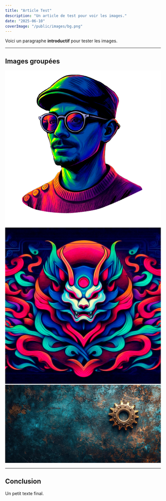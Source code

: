 ```yaml
---
title: "Article Test"
description: "Un article de test pour voir les images."
date: "2025-06-10"
coverImage: "/public/images/bg.png"
---
```


Voici un paragraphe **introductif** pour tester les images.

---

## Images groupées

<div class="gallery">
  <img src="/public/images/profil.png" alt="Image 1" />
  <img src="/public/images/hero.png" alt="Image 2" />
  <img src="/public/images/bg.jpg" alt="Image 3" />
</div>

---

## Conclusion

Un petit texte final.
